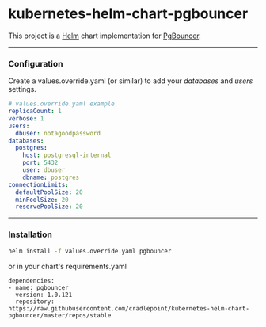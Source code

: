 # kubernetes-helm-chart-pgbouncer

This project is a [Helm](https://helm.sh/) chart implementation for [PgBouncer](https://pgbouncer.github.io).

---

### Configuration
Create a values.override.yaml (or similar) to add your *databases* and *users* settings.

```yaml
# values.override.yaml example
replicaCount: 1
verbose: 1
users:
  dbuser: notagoodpassword
databases:
  postgres:
    host: postgresql-internal
    port: 5432
    user: dbuser
    dbname: postgres
connectionLimits:
  defaultPoolSize: 20
  minPoolSize: 20
  reservePoolSize: 20
```

---
### Installation

```bash
helm install -f values.override.yaml pgbouncer
```

or in your chart's requirements.yaml

```
dependencies:
- name: pgbouncer
  version: 1.0.121
  repository: https://raw.githubusercontent.com/cradlepoint/kubernetes-helm-chart-pgbouncer/master/repos/stable
```
